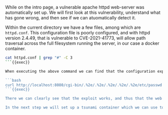 While on the intro page, a vulnerable apache httpd web-server was automatically set up. We will first look at this vulnerability, understand what has gone wrong, and then see if we can atuomatically detect it. 

Within the current directory we have a few files, among which are `httpd.conf`. This configuration file is poorly configured, and with httpd version 2.4.49, that is vulnerable to CVE-2021-41773, will allow path traversal across the full filesystem running the server, in our case a docker container.

```bash
cat httpd.conf | grep "#" -C 3
```{{exec}}

When executing the above command we can find that the configuration explicitly allows all directories to be accessed. The idea is that this is all directories within the web server's own directory. However, in the specific version of apache used there is an issue with the path normalization, enabling path traversal. We can experience this ourselves with the command below:

```bash
curl http://localhost:8080/cgi-bin/.%2e/.%2e/.%2e/.%2e/.%2e/etc/passwd
```{{exec}}

There we can clearly see that the exploit works, and thus that the web server we have set up is vulnerable.

In the next step we will set up a tsunami container which we can use to detect the vulnerability automatically.